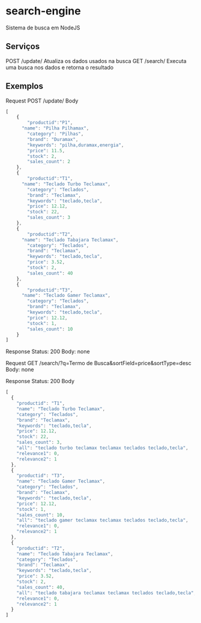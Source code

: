 # search-engine

Sistema de busca em NodeJS

## Serviços
POST /update/ Atualiza os dados usados na busca
GET /search/ Executa uma busca nos dados e retorna o resultado

## Exemplos

Request
POST /update/
Body
```javascript
[
	{
		"productid":"P1", 
	  "name": "Pilha Pilhamax",
		"category": "Pilhas", 
		"brand": "Duramax",
		"keywords": "pilha,duramax,energia",
		"price": 11.5, 
		"stock": 2, 
		"sales_count": 2
	},
	{
		"productid":"T1", 
	  "name": "Teclado Turbo Teclamax",
		"category": "Teclados", 
		"brand": "Teclamax",
		"keywords": "teclado,tecla",
		"price": 12.12, 
		"stock": 22, 
		"sales_count": 3
	},
	{
		"productid":"T2", 
	  "name": "Teclado Tabajara Teclamax",
		"category": "Teclados", 
		"brand": "Teclamax",
		"keywords": "teclado,tecla",
		"price": 3.52, 
		"stock": 2, 
		"sales_count": 40
	},
	{
		"productid":"T3", 
	  "name": "Teclado Gamer Teclamax",
		"category": "Teclados", 
		"brand": "Teclamax",
		"keywords": "teclado,tecla",
		"price": 12.12, 
		"stock": 1, 
		"sales_count": 10
	}
] 
```

Response
Status: 200
Body: none

Request
GET /search/?q=Termo de Busca&sortField=price&sortType=desc
Body: none

Response
Status: 200
Body

```javascript
[
  {
    "productid": "T1",
    "name": "Teclado Turbo Teclamax",
    "category": "Teclados",
    "brand": "Teclamax",
    "keywords": "teclado,tecla",
    "price": 12.12,
    "stock": 22,
    "sales_count": 3,
    "all": "teclado turbo teclamax teclamax teclados teclado,tecla",
    "relevance1": 0,
    "relevance2": 1
  },
  {
    "productid": "T3",
    "name": "Teclado Gamer Teclamax",
    "category": "Teclados",
    "brand": "Teclamax",
    "keywords": "teclado,tecla",
    "price": 12.12,
    "stock": 1,
    "sales_count": 10,
    "all": "teclado gamer teclamax teclamax teclados teclado,tecla",
    "relevance1": 0,
    "relevance2": 1
  },
  {
    "productid": "T2",
    "name": "Teclado Tabajara Teclamax",
    "category": "Teclados",
    "brand": "Teclamax",
    "keywords": "teclado,tecla",
    "price": 3.52,
    "stock": 2,
    "sales_count": 40,
    "all": "teclado tabajara teclamax teclamax teclados teclado,tecla",
    "relevance1": 0,
    "relevance2": 1
  }
]
```

